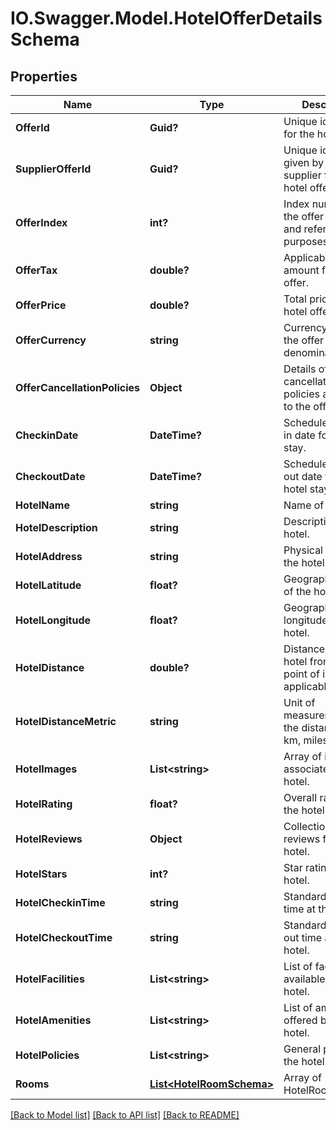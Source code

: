 # IO.Swagger.Model.HotelOfferDetailsSchema
## Properties

Name | Type | Description | Notes
------------ | ------------- | ------------- | -------------
**OfferId** | **Guid?** | Unique identifier for the hotel offer. | [optional] 
**SupplierOfferId** | **Guid?** | Unique identifier given by the supplier for the hotel offer. | [optional] 
**OfferIndex** | **int?** | Index number of the offer for sorting and referencing purposes. | [optional] 
**OfferTax** | **double?** | Applicable tax amount for the offer. | [optional] 
**OfferPrice** | **double?** | Total price of the hotel offer. | [optional] 
**OfferCurrency** | **string** | Currency in which the offer price is denominated. | [optional] 
**OfferCancellationPolicies** | **Object** | Details of the cancellation policies applicable to the offer. | [optional] 
**CheckinDate** | **DateTime?** | Scheduled check-in date for the hotel stay. | [optional] 
**CheckoutDate** | **DateTime?** | Scheduled check-out date for the hotel stay. | [optional] 
**HotelName** | **string** | Name of the hotel. | [optional] 
**HotelDescription** | **string** | Description of the hotel. | [optional] 
**HotelAddress** | **string** | Physical address of the hotel. | [optional] 
**HotelLatitude** | **float?** | Geographic latitude of the hotel. | [optional] 
**HotelLongitude** | **float?** | Geographic longitude of the hotel. | [optional] 
**HotelDistance** | **double?** | Distance of the hotel from a central point of interest, if applicable. | [optional] 
**HotelDistanceMetric** | **string** | Unit of measurement for the distance (e.g., km, miles). | [optional] 
**HotelImages** | **List&lt;string&gt;** | Array of images associated with the hotel. | [optional] 
**HotelRating** | **float?** | Overall rating of the hotel. | [optional] 
**HotelReviews** | **Object** | Collection of reviews for the hotel. | [optional] 
**HotelStars** | **int?** | Star rating of the hotel. | [optional] 
**HotelCheckinTime** | **string** | Standard check-in time at the hotel. | [optional] 
**HotelCheckoutTime** | **string** | Standard check-out time at the hotel. | [optional] 
**HotelFacilities** | **List&lt;string&gt;** | List of facilities available at the hotel. | [optional] 
**HotelAmenities** | **List&lt;string&gt;** | List of amenities offered by the hotel. | [optional] 
**HotelPolicies** | **List&lt;string&gt;** | General policies of the hotel. | [optional] 
**Rooms** | [**List&lt;HotelRoomSchema&gt;**](HotelRoomSchema.md) | Array of HotelRoomSchema. | [optional] 

[[Back to Model list]](../README.md#documentation-for-models) [[Back to API list]](../README.md#documentation-for-api-endpoints) [[Back to README]](../README.md)

